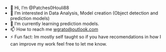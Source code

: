 - 👋 Hi, I’m @Patches0Houli88
- 👀 I’m interested in Data Analysis, Model creation (Object detection and prediction models)
- 🌱 I’m currently learning prediction models. 
- 📫 How to reach me wgrato@outlook.com
- ⚡ Fun fact: Im mostly self taught so if you have recomendations in how I can improve my work feel free to let me know. 

<!---
Patches0Houli88/Patches0Houli88 is a ✨ special ✨ repository because its `README.md` (this file) appears on your GitHub profile.
You can click the Preview link to take a look at your changes.
--->
